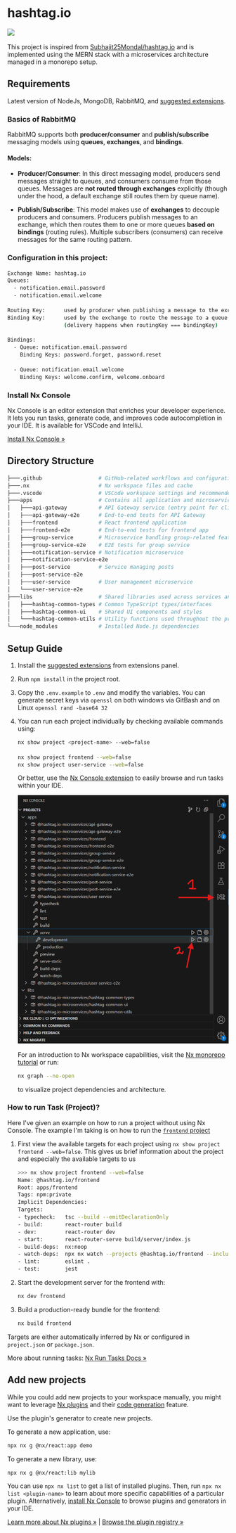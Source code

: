 # hashtag.io

<a alt="Nx logo" href="https://nx.dev" target="_blank" rel="noreferrer"><img src="https://raw.githubusercontent.com/nrwl/nx/master/images/nx-logo.png" width="45"></a>

This project is inspired from [Subhajit25Mondal/hashtag.io](https://github.com/Subhajit25Mondal/hashtag.io) and is implemented using the MERN stack with a microservices architecture managed in a monorepo setup.

## Requirements

Latest version of NodeJs, MongoDB, RabbitMQ, and [suggested extensions](./.vscode/extensions.json).

### Basics of RabbitMQ

RabbitMQ supports both **producer/consumer** and **publish/subscribe** messaging models using **queues**, **exchanges**, and **bindings**.

#### Models:

- **Producer/Consumer**:
  In this direct messaging model, producers send messages straight to queues, and consumers consume from those queues. Messages are **not routed through exchanges** explicitly (though under the hood, a default exchange still routes them by queue name).

- **Publish/Subscribe**:
  This model makes use of **exchanges** to decouple producers and consumers. Producers publish messages to an exchange, which then routes them to one or more queues **based on bindings** (routing rules). Multiple subscribers (consumers) can receive messages for the same routing pattern.

### Configuration in this project:

```bash
Exchange Name: hashtag.io
Queues:
  - notification.email.password
  - notification.email.welcome

Routing Key:      used by producer when publishing a message to the exchange
Binding Key:      used by the exchange to route the message to a queue
                  (delivery happens when routingKey === bindingKey)

Bindings:
  - Queue: notification.email.password
    Binding Keys: password.forget, password.reset

  - Queue: notification.email.welcome
    Binding Keys: welcome.confirm, welcome.onboard
```

### Install Nx Console

Nx Console is an editor extension that enriches your developer experience. It lets you run tasks, generate code, and improves code autocompletion in your IDE. It is available for VSCode and IntelliJ.

[Install Nx Console &raquo;](https://nx.dev/getting-started/editor-setup?utm_source=nx_project&utm_medium=readme&utm_campaign=nx_projects)

## Directory Structure

```bash
├───.github                  # GitHub-related workflows and configurations
├───.nx                      # Nx workspace files and cache
├───.vscode                  # VSCode workspace settings and recommended extensions
├───apps                     # Contains all application and microservices projects
│   ├───api-gateway          # API Gateway service (entry point for client requests)
│   ├───api-gateway-e2e      # End-to-end tests for API Gateway
│   ├───frontend             # React frontend application
│   ├───frontend-e2e         # End-to-end tests for frontend app
│   ├───group-service        # Microservice handling group-related features
│   ├───group-service-e2e    # E2E tests for group service
│   ├───notification-service # Notification microservice
│   ├───notification-service-e2e
│   ├───post-service         # Service managing posts
│   ├───post-service-e2e
│   ├───user-service         # User management microservice
│   └───user-service-e2e
├───libs                     # Shared libraries used across services and frontend
│   ├───hashtag-common-types # Common TypeScript types/interfaces
│   ├───hashtag-common-ui    # Shared UI components and styles
│   └───hashtag-common-utils # Utility functions used throughout the project
└───node_modules             # Installed Node.js dependencies

```

## Setup Guide

1. Install the [suggested extensions](./.vscode/extensions.json) from extensions panel.
1. Run `npm install` in the project root.
1. Copy the `.env.example` to `.env` and modify the variables. You can generate secret keys via `openssl` on both windows via GitBash and on Linux `openssl rand -base64 32`
1. You can run each project individually by checking available commands using:

   ```bash
   nx show project <project-name> --web=false

   nx show project frontend --web=false
   nx show project user-service --web=false
   ```

   Or better, use the [Nx Console extension](https://marketplace.visualstudio.com/items?itemName=nrwl.angular-console) to easily browse and run tasks within your IDE.

   ![Nx Console Preview](./images/nx-console-preview.png)

   For an introduction to Nx workspace capabilities, visit the [Nx monorepo tutorial](https://nx.dev/getting-started/tutorials/react-monorepo-tutorial?utm_source=nx_project&utm_medium=readme&utm_campaign=nx_projects) or run:

   ```bash
   nx graph --no-open
   ```

   to visualize project dependencies and architecture.

### How to run Task (Project)?

Here I've given an example on how to run a project without using Nx Console. The example I'm taking is on how to run the [`frontend` project](./apps/frontend/)

1. First view the available targets for each project using `nx show project frontend --web=false`. This gives us brief information about the project and especially the available targets to us

   ```bash
   >>> nx show project frontend --web=false
   Name: @hashtag.io/frontend
   Root: apps/frontend
   Tags: npm:private
   Implicit Dependencies:
   Targets:
   - typecheck:   tsc --build --emitDeclarationOnly
   - build:       react-router build
   - dev:         react-router dev
   - start:       react-router-serve build/server/index.js
   - build-deps:  nx:noop
   - watch-deps:  npx nx watch --projects @hashtag.io/frontend --includeDependentProjects -- npx nx build-deps @hashtag.io/frontend
   - lint:        eslint .
   - test:        jest
   ```

2. Start the development server for the frontend with:

   ```bash
   nx dev frontend
   ```

3. Build a production-ready bundle for the frontend:

   ```bash
   nx build frontend
   ```

Targets are either automatically inferred by Nx or configured in `project.json` or `package.json`.

More about running tasks: [Nx Run Tasks Docs »](https://nx.dev/features/run-tasks?utm_source=nx_project&utm_medium=readme&utm_campaign=nx_projects)

## Add new projects

While you could add new projects to your workspace manually, you might want to leverage [Nx plugins](https://nx.dev/concepts/nx-plugins?utm_source=nx_project&utm_medium=readme&utm_campaign=nx_projects) and their [code generation](https://nx.dev/features/generate-code?utm_source=nx_project&utm_medium=readme&utm_campaign=nx_projects) feature.

Use the plugin's generator to create new projects.

To generate a new application, use:

```sh
npx nx g @nx/react:app demo
```

To generate a new library, use:

```sh
npx nx g @nx/react:lib mylib
```

You can use `npx nx list` to get a list of installed plugins. Then, run `npx nx list <plugin-name>` to learn about more specific capabilities of a particular plugin. Alternatively, [install Nx Console](https://nx.dev/getting-started/editor-setup?utm_source=nx_project&utm_medium=readme&utm_campaign=nx_projects) to browse plugins and generators in your IDE.

[Learn more about Nx plugins &raquo;](https://nx.dev/concepts/nx-plugins?utm_source=nx_project&utm_medium=readme&utm_campaign=nx_projects) | [Browse the plugin registry &raquo;](https://nx.dev/plugin-registry?utm_source=nx_project&utm_medium=readme&utm_campaign=nx_projects)
